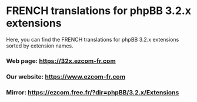 # FRENCH translations for phpBB 3.2.x extensions
Here, you can find the FRENCH translations for phpBB 3.2.x extensions sorted by extension names.

### Web page: https://32x.ezcom-fr.com

### Our website: https://www.ezcom-fr.com

### Mirror: https://ezcom.free.fr/?dir=phpBB/3.2.x/Extensions
